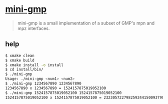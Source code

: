 # [mini-gmp](src/lib/README)

> mini-gmp is a small implementation of a subset of GMP's mpn and mpz interfaces.

## help

```bash
$ xmake clean
$ xmake build
$ xmake install -o install
$ cd install/bin/
$ ./mini-gmp
Usage: ./mini-gmp <num1> <num2>
$ ./mini-gmp 1234567890 1234567890
1234567890 x 1234567890 = 1524157875019052100
$ ./mini-gmp 1524157875019052100 1524157875019052100
1524157875019052100 x 1524157875019052100 = 2323057227982592441500937982514410000
```